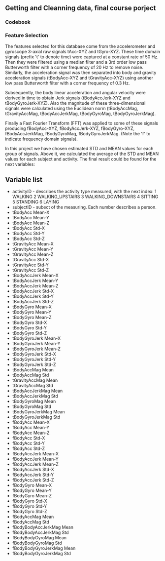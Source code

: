 ## Getting and Cleanning data, final course porject

### **Codebook**

### Feature Selection 
The features selected for this database come from the accelerometer and gyroscope 3-axial raw signals tAcc-XYZ and tGyro-XYZ. These time domain signals (prefix 't' to denote time) were captured at a constant rate of 50 Hz. Then they were filtered using a median filter and a 3rd order low pass Butterworth filter with a corner frequency of 20 Hz to remove noise. Similarly, the acceleration signal was then separated into body and gravity acceleration signals (tBodyAcc-XYZ and tGravityAcc-XYZ) using another low pass Butterworth filter with a corner frequency of 0.3 Hz. 

Subsequently, the body linear acceleration and angular velocity were derived in time to obtain Jerk signals (tBodyAccJerk-XYZ and tBodyGyroJerk-XYZ). Also the magnitude of these three-dimensional signals were calculated using the Euclidean norm (tBodyAccMag, tGravityAccMag, tBodyAccJerkMag, tBodyGyroMag, tBodyGyroJerkMag). 

Finally a Fast Fourier Transform (FFT) was applied to some of these signals producing fBodyAcc-XYZ, fBodyAccJerk-XYZ, fBodyGyro-XYZ, fBodyAccJerkMag, fBodyGyroMag, fBodyGyroJerkMag. (Note the 'f' to indicate frequency domain signals). 

In this project we have chosen estimated STD and MEAN values for each group of signals. Above it, we calculated the average of the STD and MEAN values for each subject and activity. The final result could be found for the next variables:

## Variable list
* activityID - describes the activity type measured, with the next index:
				1 WALKING
				2 WALKING_UPSTAIRS
				3 WALKING_DOWNSTAIRS
				4 SITTING
				5 STANDING
				6 LAYING              
* subjectID  - subect of the measuring. Each number describes a person.               
* tBodyAcc Mean-X           
* tBodyAcc Mean-Y          
* tBodyAcc Mean-Z           
* tBodyAcc Std-X           
* tBodyAcc Std-Y            
* tBodyAcc Std-Z           
* tGravityAcc Mean-X
* tGravityAcc Mean-Y        
* tGravityAcc Mean-Z        
* tGravityAcc Std-X        
* tGravityAcc Std-Y         
* tGravityAcc Std-Z         
* tBodyAccJerk Mean-X       
* tBodyAccJerk Mean-Y      
* tBodyAccJerk Mean-Z       
* tBodyAccJerk Std-X        
* tBodyAccJerk Std-Y        
* tBodyAccJerk Std-Z       
* tBodyGyro Mean-X          
* tBodyGyro Mean-Y          
* tBodyGyro Mean-Z          
* tBodyGyro Std-X          
* tBodyGyro Std-Y           
* tBodyGyro Std-Z           
* tBodyGyroJerk Mean-X      
* tBodyGyroJerk Mean-Y     
* tBodyGyroJerk Mean-Z      
* tBodyGyroJerk Std-X       
* tBodyGyroJerk Std-Y       
* tBodyGyroJerk Std-Z      
* tBodyAccMag Mean          
* tBodyAccMag Std           
* tGravityAccMag Mean       
* tGravityAccMag Std       
* tBodyAccJerkMag Mean      
* tBodyAccJerkMag Std       
* tBodyGyroMag Mean         
* tBodyGyroMag Std         
* tBodyGyroJerkMag Mean     
* tBodyGyroJerkMag Std      
* fBodyAcc Mean-X           
* fBodyAcc Mean-Y          
* fBodyAcc Mean-Z           
* fBodyAcc Std-X            
* fBodyAcc Std-Y            
* fBodyAcc Std-Z           
* fBodyAccJerk Mean-X       
* fBodyAccJerk Mean-Y       
* fBodyAccJerk Mean-Z       
* fBodyAccJerk Std-X       
* fBodyAccJerk Std-Y        
* fBodyAccJerk Std-Z        
* fBodyGyro Mean-X          
* fBodyGyro Mean-Y         
* fBodyGyro Mean-Z          
* fBodyGyro Std-X           
* fBodyGyro Std-Y           
* fBodyGyro Std-Z          
* fBodyAccMag Mean          
* fBodyAccMag Std           
* fBodyBodyAccJerkMag Mean  
* fBodyBodyAccJerkMag Std  
* fBodyBodyGyroMag Mean     
* fBodyBodyGyroMag Std      
* fBodyBodyGyroJerkMag Mean 
* fBodyBodyGyroJerkMag Std 